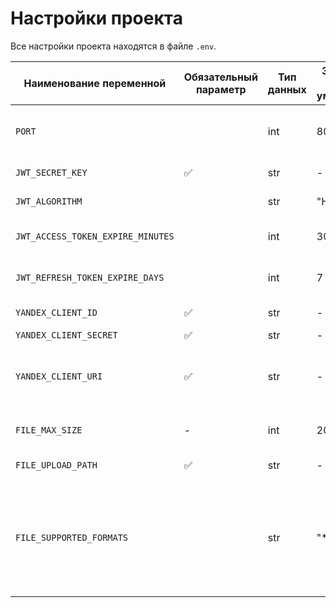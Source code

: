 # Настройки проекта

Все настройки проекта находятся в файле `.env`.

| Наименование переменной | Обязательный параметр | Тип данных | Значение по умолчанию | Описание |
| - | - | - | - | - |
| `PORT` |  | int | 8000 | Номер порта, на котором будет работать docker-контейнер |
| `JWT_SECRET_KEY` | ✅ | str | - | Ключ подписи jwt-токенов |
| `JWT_ALGORITHM` |  | str | "HS256" | Алгоритм подписи jwt-токенов |
| `JWT_ACCESS_TOKEN_EXPIRE_MINUTES` |  | int | 30 | Количество **минут** валидности access-токена |
| `JWT_REFRESH_TOKEN_EXPIRE_DAYS` |  | int | 7 | Количество **дней** валидности refresh-токена |
| `YANDEX_CLIENT_ID` | ✅ | str | - | Идентификатор приложения |
| `YANDEX_CLIENT_SECRET` | ✅ | str | - | Секретный ключ |
| `YANDEX_CLIENT_URI` | ✅ | str | - | URL, по которому пользователи перенаправляются после успешной авторизации |
| `FILE_MAX_SIZE` | - | int | 20 | Максимальный размер файла в MB |
| `FILE_UPLOAD_PATH` | ✅ | str | - | Путь папки, хранящей файлы  |
| `FILE_SUPPORTED_FORMATS` |  | str | "*" | MIME-типы файлов допустимые к загрузке. Если указана строка "*", пользователи могут загружать файлы любого типа. |
